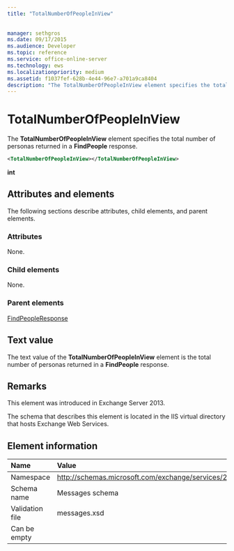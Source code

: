 ```yaml
---
title: "TotalNumberOfPeopleInView"
 
 
manager: sethgros
ms.date: 09/17/2015
ms.audience: Developer
ms.topic: reference
ms.service: office-online-server
ms.technology: ews
ms.localizationpriority: medium
ms.assetid: f1037fef-628b-4e44-96e7-a701a9ca8404
description: "The TotalNumberOfPeopleInView element specifies the total number of personas returned in a FindPeople response."
---
```


# TotalNumberOfPeopleInView

The **TotalNumberOfPeopleInView** element specifies the total number of personas returned in a **FindPeople** response. 
  
```XML
<TotalNumberOfPeopleInView></TotalNumberOfPeopleInView>
```

 **int**
## Attributes and elements

The following sections describe attributes, child elements, and parent elements.
  
### Attributes

None.
  
### Child elements

None.
  
### Parent elements

[FindPeopleResponse](findpeopleresponse.md)
  
## Text value

The text value of the **TotalNumberOfPeopleInView** element is the total number of personas returned in a **FindPeople** response. 
  
## Remarks

This element was introduced in Exchange Server 2013.
  
The schema that describes this element is located in the IIS virtual directory that hosts Exchange Web Services.
  
## Element information

|**Name**|**Value**|
|:-----|:-----|
|Namespace  <br/> |http://schemas.microsoft.com/exchange/services/2006/messages  <br/> |
|Schema name  <br/> |Messages schema  <br/> |
|Validation file  <br/> |messages.xsd  <br/> |
|Can be empty  <br/> ||
   

